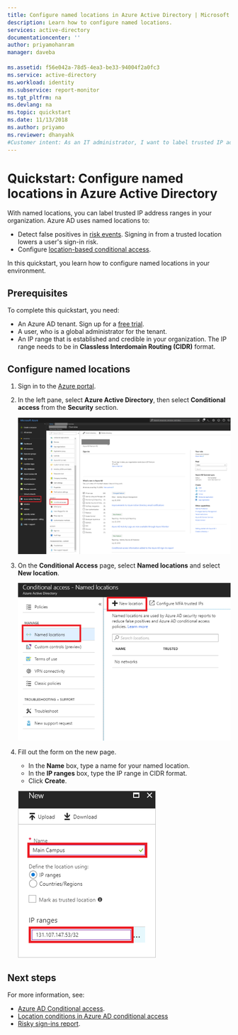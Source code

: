 ```yaml
---
title: Configure named locations in Azure Active Directory | Microsoft Docs
description: Learn how to configure named locations.
services: active-directory
documentationcenter: ''
author: priyamohanram
manager: daveba

ms.assetid: f56e042a-78d5-4ea3-be33-94004f2a0fc3
ms.service: active-directory
ms.workload: identity
ms.subservice: report-monitor
ms.tgt_pltfrm: na
ms.devlang: na
ms.topic: quickstart
ms.date: 11/13/2018
ms.author: priyamo
ms.reviewer: dhanyahk
#Customer intent: As an IT administrator, I want to label trusted IP address ranges in my organization so that I can whitelist them and configure location-based conditional access.
---
```


# Quickstart: Configure named locations in Azure Active Directory

With named locations, you can label trusted IP address ranges in your organization. Azure AD uses named locations to:
- Detect false positives in [risk events](concept-risk-events.md). Signing in from a trusted location lowers a user's sign-in risk.   
- Configure [location-based conditional access](../conditional-access/location-condition.md).

In this quickstart, you learn how to configure named locations in your environment.

## Prerequisites

To complete this quickstart, you need:

* An Azure AD tenant. Sign up for a [free trial](https://azure.microsoft.com/trial/get-started-active-directory/). 
* A user, who is a global administrator for the tenant.
* An IP range that is established and credible in your organization. The IP range needs to be in **Classless Interdomain Routing (CIDR)** format.

## Configure named locations

1. Sign in to the [Azure portal](https://portal.azure.com).

2. In the left pane, select **Azure Active Directory**, then select **Conditional access** from the **Security** section.

    ![Conditional access tab](./media/quickstart-configure-named-locations/entrypoint.png)

3. On the **Conditional Access** page, select **Named locations** and select **New location**.

    ![Named location](./media/quickstart-configure-named-locations/namedlocation.png)

6. Fill out the form on the new page. 

    * In the **Name** box, type a name for your named location.
    * In the **IP ranges** box, type the IP range in CIDR format.  
    * Click **Create**.
    
	![The New blade](./media/quickstart-configure-named-locations/61.png)

## Next steps

For more information, see:

- [Azure AD Conditional access](../active-directory-conditional-access-azure-portal.md).
- [Location conditions in Azure AD conditional access](../conditional-access/location-condition.md)
- [Risky sign-ins report](concept-risky-sign-ins.md).  

